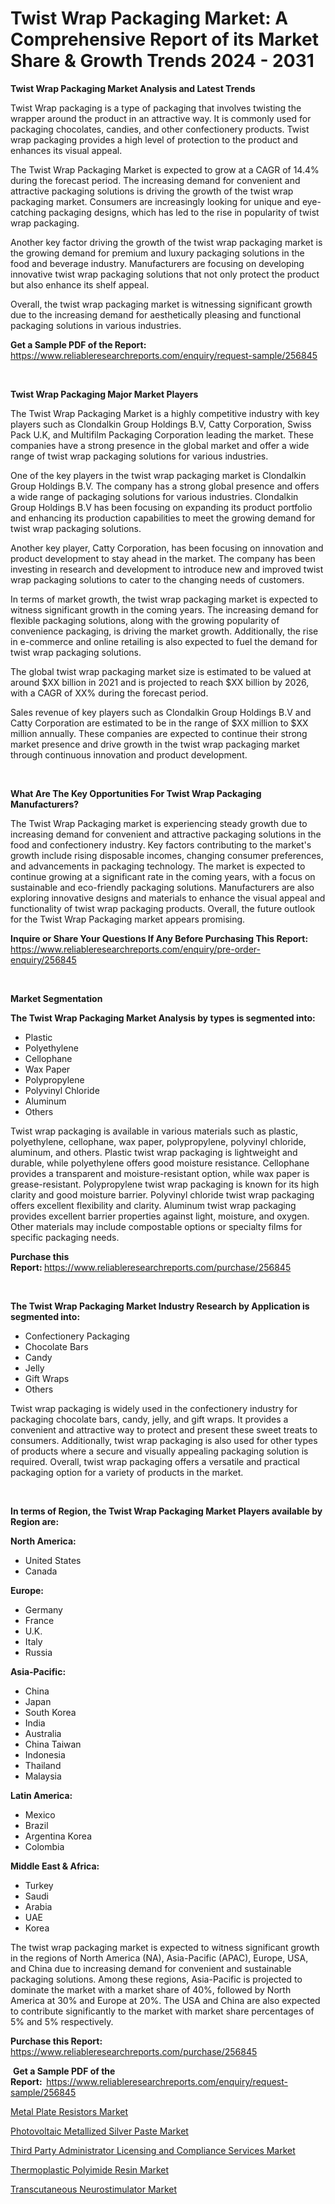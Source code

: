 <p><h1>Twist Wrap Packaging Market: A Comprehensive Report of its Market Share & Growth Trends 2024 - 2031</h1></p><p><strong>Twist Wrap Packaging Market Analysis and Latest Trends</strong></p>
<p><p>Twist Wrap packaging is a type of packaging that involves twisting the wrapper around the product in an attractive way. It is commonly used for packaging chocolates, candies, and other confectionery products. Twist wrap packaging provides a high level of protection to the product and enhances its visual appeal.</p><p>The Twist Wrap Packaging Market is expected to grow at a CAGR of 14.4% during the forecast period. The increasing demand for convenient and attractive packaging solutions is driving the growth of the twist wrap packaging market. Consumers are increasingly looking for unique and eye-catching packaging designs, which has led to the rise in popularity of twist wrap packaging.</p><p>Another key factor driving the growth of the twist wrap packaging market is the growing demand for premium and luxury packaging solutions in the food and beverage industry. Manufacturers are focusing on developing innovative twist wrap packaging solutions that not only protect the product but also enhance its shelf appeal.</p><p>Overall, the twist wrap packaging market is witnessing significant growth due to the increasing demand for aesthetically pleasing and functional packaging solutions in various industries.</p></p>
<p><strong>Get a Sample PDF of the Report:&nbsp;</strong> <a href="https://www.reliableresearchreports.com/enquiry/request-sample/256845">https://www.reliableresearchreports.com/enquiry/request-sample/256845</a></p>
<p>&nbsp;</p>
<p><strong>Twist Wrap Packaging Major Market Players</strong></p>
<p><p>The Twist Wrap Packaging Market is a highly competitive industry with key players such as Clondalkin Group Holdings B.V, Catty Corporation, Swiss Pack U.K, and Multifilm Packaging Corporation leading the market. These companies have a strong presence in the global market and offer a wide range of twist wrap packaging solutions for various industries.</p><p>One of the key players in the twist wrap packaging market is Clondalkin Group Holdings B.V. The company has a strong global presence and offers a wide range of packaging solutions for various industries. Clondalkin Group Holdings B.V has been focusing on expanding its product portfolio and enhancing its production capabilities to meet the growing demand for twist wrap packaging solutions.</p><p>Another key player, Catty Corporation, has been focusing on innovation and product development to stay ahead in the market. The company has been investing in research and development to introduce new and improved twist wrap packaging solutions to cater to the changing needs of customers.</p><p>In terms of market growth, the twist wrap packaging market is expected to witness significant growth in the coming years. The increasing demand for flexible packaging solutions, along with the growing popularity of convenience packaging, is driving the market growth. Additionally, the rise in e-commerce and online retailing is also expected to fuel the demand for twist wrap packaging solutions.</p><p>The global twist wrap packaging market size is estimated to be valued at around $XX billion in 2021 and is projected to reach $XX billion by 2026, with a CAGR of XX% during the forecast period.</p><p>Sales revenue of key players such as Clondalkin Group Holdings B.V and Catty Corporation are estimated to be in the range of $XX million to $XX million annually. These companies are expected to continue their strong market presence and drive growth in the twist wrap packaging market through continuous innovation and product development.</p></p>
<p>&nbsp;</p>
<p><strong>What Are The Key Opportunities For Twist Wrap Packaging Manufacturers?</strong></p>
<p><p>The Twist Wrap Packaging market is experiencing steady growth due to increasing demand for convenient and attractive packaging solutions in the food and confectionery industry. Key factors contributing to the market's growth include rising disposable incomes, changing consumer preferences, and advancements in packaging technology. The market is expected to continue growing at a significant rate in the coming years, with a focus on sustainable and eco-friendly packaging solutions. Manufacturers are also exploring innovative designs and materials to enhance the visual appeal and functionality of twist wrap packaging products. Overall, the future outlook for the Twist Wrap Packaging market appears promising.</p></p>
<p><strong>Inquire or Share Your Questions If Any Before Purchasing This Report:</strong> <a href="https://www.reliableresearchreports.com/enquiry/pre-order-enquiry/256845">https://www.reliableresearchreports.com/enquiry/pre-order-enquiry/256845</a></p>
<p>&nbsp;</p>
<p><strong>Market Segmentation</strong></p>
<p><strong>The Twist Wrap Packaging Market Analysis by types is segmented into:</strong></p>
<p><ul><li>Plastic</li><li>Polyethylene</li><li>Cellophane</li><li>Wax Paper</li><li>Polypropylene</li><li>Polyvinyl Chloride</li><li>Aluminum</li><li>Others</li></ul></p>
<p><p>Twist wrap packaging is available in various materials such as plastic, polyethylene, cellophane, wax paper, polypropylene, polyvinyl chloride, aluminum, and others. Plastic twist wrap packaging is lightweight and durable, while polyethylene offers good moisture resistance. Cellophane provides a transparent and moisture-resistant option, while wax paper is grease-resistant. Polypropylene twist wrap packaging is known for its high clarity and good moisture barrier. Polyvinyl chloride twist wrap packaging offers excellent flexibility and clarity. Aluminum twist wrap packaging provides excellent barrier properties against light, moisture, and oxygen. Other materials may include compostable options or specialty films for specific packaging needs.</p></p>
<p><strong>Purchase this Report:&nbsp;</strong><a href="https://www.reliableresearchreports.com/purchase/256845">https://www.reliableresearchreports.com/purchase/256845</a></p>
<p>&nbsp;</p>
<p><strong>The Twist Wrap Packaging Market Industry Research by Application is segmented into:</strong></p>
<p><ul><li>Confectionery Packaging</li><li>Chocolate Bars</li><li>Candy</li><li>Jelly</li><li>Gift Wraps</li><li>Others</li></ul></p>
<p><p>Twist wrap packaging is widely used in the confectionery industry for packaging chocolate bars, candy, jelly, and gift wraps. It provides a convenient and attractive way to protect and present these sweet treats to consumers. Additionally, twist wrap packaging is also used for other types of products where a secure and visually appealing packaging solution is required. Overall, twist wrap packaging offers a versatile and practical packaging option for a variety of products in the market.</p></p>
<p>&nbsp;</p>
<p><strong>In terms of Region, the Twist Wrap Packaging Market Players available by Region are:</strong></p>
<p>
    <p> <strong> North America: </strong>
        <ul>
            <li>United States</li>
            <li>Canada</li>
        </ul>
        </p> 
    <p> <strong> Europe: </strong>
        <ul>
            <li>Germany</li>
            <li>France</li>
            <li>U.K.</li>
            <li>Italy</li>
            <li>Russia</li>
        </ul>
        </p> 
    <p> <strong> Asia-Pacific: </strong>
        <ul>
            <li>China</li>
            <li>Japan</li>
            <li>South Korea</li>
            <li>India</li>
            <li>Australia</li>
            <li>China Taiwan</li>
            <li>Indonesia</li>
            <li>Thailand</li>
            <li>Malaysia</li>
        </ul>
        </p> 
    <p> <strong> Latin America: </strong>
        <ul>
            <li>Mexico</li>
            <li>Brazil</li>
            <li>Argentina Korea</li>
            <li>Colombia</li>
        </ul>
        </p> 
    <p> <strong> Middle East & Africa: </strong>
        <ul>
            <li>Turkey</li>
            <li>Saudi</li>
            <li>Arabia</li>
            <li>UAE</li>
            <li>Korea</li>
        </ul>
    </p>
    </p>
<p><p>The twist wrap packaging market is expected to witness significant growth in the regions of North America (NA), Asia-Pacific (APAC), Europe, USA, and China due to increasing demand for convenient and sustainable packaging solutions. Among these regions, Asia-Pacific is projected to dominate the market with a market share of 40%, followed by North America at 30% and Europe at 20%. The USA and China are also expected to contribute significantly to the market with market share percentages of 5% and 5% respectively.</p></p>
<p><strong>Purchase this Report: </strong><a href="https://www.reliableresearchreports.com/purchase/256845">https://www.reliableresearchreports.com/purchase/256845</a></p>
<p>&nbsp;<strong>Get a Sample PDF of the Report:&nbsp;&nbsp;</strong><a href="https://www.reliableresearchreports.com/enquiry/request-sample/256845">https://www.reliableresearchreports.com/enquiry/request-sample/256845</a></p>
<p><strong></strong></p>
<p><p><a href="https://view.publitas.com/reportprime-1/metal-plate-resistors-market-furnish-information-about-market-size-market-share-market-dynamics-and-projections-spanning-from-2024-to-2031/">Metal Plate Resistors Market</a></p><p><a href="https://fearless-okapi-6c8.notion.site/Photovoltaic-Metallized-Silver-Paste-Market-Size-Share-Trends-Analysis-Report-By-Application-Reg-36f6a9259018498b988d2e8ce9f31ab8">Photovoltaic Metallized Silver Paste Market</a></p><p><a href="https://github.com/eeaveuhhh/Market-Research-Report-List-1/blob/main/third-party-administrator-licensing-and-compliance-services-market.md">Third Party Administrator Licensing and Compliance Services Market</a></p><p><a href="https://zircon-bluebell-299.notion.site/Thermoplastic-Polyimide-Resin-Market-Size-Market-Trends-and-Growth-Outlook-forecasted-for-period-f-289b880d0a7347de9e1f1e4ab408c7e8">Thermoplastic Polyimide Resin Market</a></p><p><a href="https://github.com/brentleyjimmiealvaradoz4l1rea/Market-Research-Report-List-1/blob/main/transcutaneous-neurostimulator-market.md">Transcutaneous Neurostimulator Market</a></p></p>